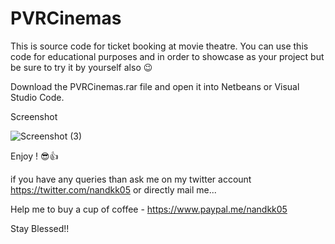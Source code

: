# PVRCinemas
This is source code for ticket booking at movie theatre. You can use this code for educational purposes and in order to showcase as your project but be sure to try it by yourself also 😉

Download the PVRCinemas.rar file and open it into Netbeans or Visual Studio Code.

Screenshot

![Screenshot (3)](https://user-images.githubusercontent.com/33036554/61168239-b302d580-a568-11e9-9635-af7c28b1c52e.png)

Enjoy ! 😎👍

if you have any queries than ask me on my twitter account https://twitter.com/nandkk05 or directly mail me...

Help me to buy a cup of coffee - https://www.paypal.me/nandkk05

Stay Blessed!!
